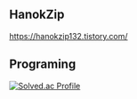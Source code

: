 ## HanokZip  
  
https://hanokzip132.tistory.com/  

## Programing
[![Solved.ac Profile](http://mazassumnida.wtf/api/v2/generate_badge?boj=tsk04191)](https://solved.ac/tsk04191/)

